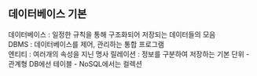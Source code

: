 ## 데이터베이스 기본

데이터베이스 : 일정한 규칙을 통해 구조화되어 저장되는 데이터들의 모음  
DBMS : 데이터베이스를 제어, 관리하는 통합 프로그램  
엔티티 : 여러개의 속성을 지닌 명사
릴레이션 : 정보를 구분하여 저장하는 기본 단위 - 관계형 DB에선 테이블 - NoSQL에서는 컬렉션
